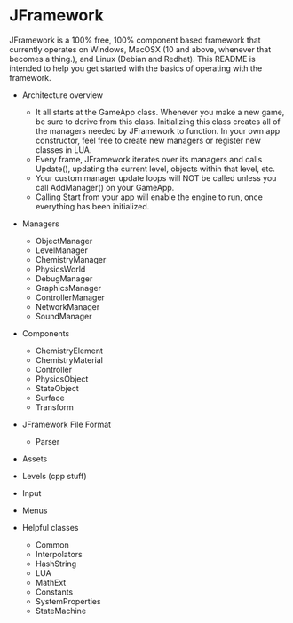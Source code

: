 # JFramework
JFramework is a 100% free, 100% component based framework that currently operates on Windows, MacOSX (10 and above, whenever that becomes a thing.), and Linux (Debian and Redhat). This README is intended to help you get started with the basics of operating with the framework.

- Architecture overview
  - It all starts at the GameApp class. Whenever you make a new game, be sure to derive from this class. Initializing this class creates all of the managers needed by JFramework to function. In your own app constructor, feel free to create new managers or register new classes in LUA.
  - Every frame, JFramework iterates over its managers and calls Update(), updating the current level, objects within that level, etc.
  - Your custom manager update loops will NOT be called unless you call AddManager() on your GameApp.
  - Calling Start from your app will enable the engine to run, once everything has been initialized.

- Managers
  - ObjectManager
  - LevelManager
  - ChemistryManager
  - PhysicsWorld
  - DebugManager
  - GraphicsManager
  - ControllerManager
  - NetworkManager
  - SoundManager
  
- Components
  - ChemistryElement
  - ChemistryMaterial
  - Controller
  - PhysicsObject
  - StateObject
  - Surface
  - Transform
  
- JFramework File Format
  - Parser
  
- Assets
- Levels (cpp stuff)
- Input
- Menus
- Helpful classes
  - Common
  - Interpolators
  - HashString
  - LUA
  - MathExt
  - Constants
  - SystemProperties
  - StateMachine
